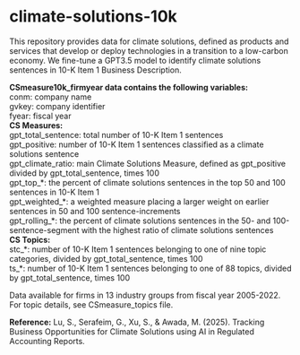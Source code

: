 # climate-solutions-10k  
This repository provides data for climate solutions, defined as products and services that develop or deploy technologies in a transition to a low-carbon economy. We fine-tune a GPT3.5 model to identify climate solutions sentences in 10-K Item 1 Business Description.  

**CSmeasure10k_firmyear data contains the following variables:**  
conm: company name  
gvkey: company identifier   
fyear: fiscal year  
**CS Measures:**  
gpt_total_sentence: total number of 10-K Item 1 sentences  
gpt_positive: number of 10-K Item 1 sentences classified as a climate solutions sentence  
gpt_climate_ratio: main Climate Solutions Measure, defined as gpt_positive divided by gpt_total_sentence, times 100  
gpt_top_\*: the percent of climate solutions sentences in the top 50 and 100 sentences in 10-K Item 1  
gpt_weighted_\*: a weighted measure placing a larger weight on earlier sentences in 50 and 100 sentence-increments  
gpt_rolling_\*: the percent of climate solutions sentences in the 50- and 100-sentence-segment with the highest ratio of climate solutions sentences  
**CS Topics:**   
stc_\*: number of 10-K Item 1 sentences belonging to one of nine topic categories, divided by gpt_total_sentence, times 100  
ts_\*: number of 10-K Item 1 sentences belonging to one of 88 topics, divided by gpt_total_sentence, times 100  
  
Data available for firms in 13 industry groups from fiscal year 2005-2022.  
For topic details, see CSmeasure_topics file.  


**Reference:** Lu, S., Serafeim, G., Xu, S., & Awada, M. (2025). Tracking Business Opportunities for Climate Solutions using AI in Regulated Accounting Reports.

